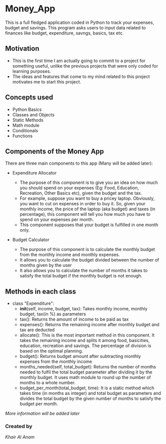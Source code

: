 # Money_App

This is a full fledged application coded in Python to track your expenses, budget and savings. This program asks users to input data related to finances like budget, expenditure, savngs, basics, tax etc.

## Motivation
* This is the first time I am actually going to commit to a project for something useful, unlike the previous projects that were only coded for learning purposes.
* The ideas and features that come to my mind related to this project motivates me to start this project.

## Concepts used
* Python Basics
* Classes and Objects
* Static Methods
* Math module
* Conditionals
* Functions

## Components of the Money App
There are three main components to this app (Many will be added later):

* Expenditure Allocator
  * The purpose of this component is to give you an idea on how much you should spend on your expenses (Eg: Food, Education, Recreation, Other Basics etc), given the budget and the tax.
  * For example, suppose you want to buy a pricey laptop. Obviously, you want to cut on expenses in order to buy it. So, given your monthly income, the price of the laptop (aka budget) and taxes (in percentage), this component will tell you how much you have to spend on your expenses per month.
  * This component supposes that your budget is fulfilled in one month only.

* Budget Calculator
  * The purpose of this component is to calculate the monthly budget from the monthly income and monthly expenses.
  * It allows you to calculate the budget divided between the number of months given by the user
  * It also allows you to calculate the number of months it takes to satisfy the total budget if the monthly budget is not enough.

## Methods in each class
* class "Expenditure":
  * __init__(self, income, budget, tax): Takes monthly income, monthly budget, tax(in %) as parameters
  * tax(): Returns the amount of income to be paid as tax
  * expenses(): Returns the remaining income after monthly budget and tax are deducted
  * allocate(): This is the most important method in this component. It takes the remaining income and splits it among food, basicities, education, recreation and savings. The percentage of division is based on the optimal planning.
  * budget(): Returns budget amount after subtracting monthly expenses from the monthly income
  * months_needed(self, total_budget): Returns the number of months needed to fulfil the total budget parameter after dividing it by the monthly budget. It uses math module to round up the number of months to a whole number.
  * budget_per_month(total_budget, time): It is a static method which takes time (in months as integer) and total budget as parameters and divides the total budget by the given number of months to satisfy the budget per month.

*More information will be added later*





### Created by
*Khair Al Anam*

